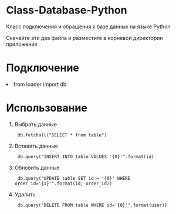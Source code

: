 # Class-Database-Python
Класс подключения и обращения к базе данных на языке Python

Скачайте эти два файла и разместите в корневой директории приложения

<h1>Подключение</h1>

<li>from loader import db

<h1>Использование</h1>

1. Выбрать данные
        
        db.fetchall("SELECT * from table")
        
2. Вставить данные
        
        db.query("INSERT INTO table VALUES '{0}'".format(id)
        
3. Обновить данные
        
        db.query("UPDATE table SET id = '{0}' WHERE order_id='{1}'".format(id, order_id))
4. Удалить
        
        db.query("DELETE FROM table WHERE id='{0}'".format(user))
